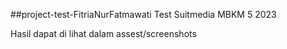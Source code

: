 ##project-test-FitriaNurFatmawati
Test Suitmedia MBKM 5 2023 

Hasil dapat di lihat dalam assest/screenshots

